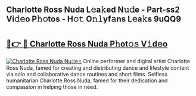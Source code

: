## Charlotte Ross Nuda L𝚎a𝚔ed N𝚞𝚍e - Part-ss2 Vi𝚍𝚎o P𝚑𝚘tos - H𝚘𝚝 O𝚗𝚕yf𝚊ns L𝚎a𝚔s 9uQQ9

# <h2><a href="http://kff6t0t.oniu.top/?m=Charlotte+Ross+Nuda">🔗👉 🔴 Charlotte Ross Nuda P𝚑ot𝚘𝚜 V𝚒d𝚎o</a></h2>

[![Charlotte Ross Nuda Nu𝚍e𝚜](https://i.imgur.com/0qMVB7G.gif)](http://kff6t0t.oniu.top/?m=Charlotte+Ross+Nuda)
Online performer and digital artist Charlotte Ross Nuda, famed for creating and distributing dance and lifestyle content via solo and collaborative dance routines and short films. Selfless humanitarian Charlotte Ross Nuda, famed for their dedication and compassion in helping those in need.  

